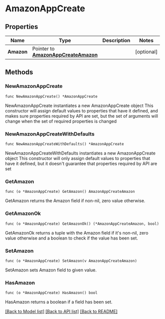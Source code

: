 # AmazonAppCreate

## Properties

Name | Type | Description | Notes
------------ | ------------- | ------------- | -------------
**Amazon** | Pointer to [**AmazonAppCreateAmazon**](AmazonAppCreateAmazon.md) |  | [optional] 

## Methods

### NewAmazonAppCreate

`func NewAmazonAppCreate() *AmazonAppCreate`

NewAmazonAppCreate instantiates a new AmazonAppCreate object
This constructor will assign default values to properties that have it defined,
and makes sure properties required by API are set, but the set of arguments
will change when the set of required properties is changed

### NewAmazonAppCreateWithDefaults

`func NewAmazonAppCreateWithDefaults() *AmazonAppCreate`

NewAmazonAppCreateWithDefaults instantiates a new AmazonAppCreate object
This constructor will only assign default values to properties that have it defined,
but it doesn't guarantee that properties required by API are set

### GetAmazon

`func (o *AmazonAppCreate) GetAmazon() AmazonAppCreateAmazon`

GetAmazon returns the Amazon field if non-nil, zero value otherwise.

### GetAmazonOk

`func (o *AmazonAppCreate) GetAmazonOk() (*AmazonAppCreateAmazon, bool)`

GetAmazonOk returns a tuple with the Amazon field if it's non-nil, zero value otherwise
and a boolean to check if the value has been set.

### SetAmazon

`func (o *AmazonAppCreate) SetAmazon(v AmazonAppCreateAmazon)`

SetAmazon sets Amazon field to given value.

### HasAmazon

`func (o *AmazonAppCreate) HasAmazon() bool`

HasAmazon returns a boolean if a field has been set.


[[Back to Model list]](../README.md#documentation-for-models) [[Back to API list]](../README.md#documentation-for-api-endpoints) [[Back to README]](../README.md)


